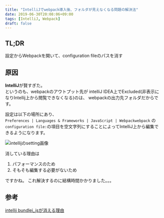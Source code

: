 ```yaml
---
title: "IntelliJでwebpack導入後、フォルダが見えなくなる問題の解決法"
date: 2019-06-30T20:08:06+09:00
tags: [IntelliJ, Webpack]
draft: false
---
```

## TL;DR
設定からWebpackを開いて、configuration fileのパスを消す

## 原因
**IntelliJ**が賢すぎた。  
というのも、webpackのアウトプット先が
intelliJ IDEA上でExcluded(非表示になりIntellij上から閲覧できなくなる)のは、
webpackの出力先フォルダだからです。

設定は以下の場所にあり、  
`Preferences | Languages & Frameworks | JavaScript | Webpackwebpack`  の`configuration file:`の項目を空文字列にすることによってIntelliJ上から編集できるようになります。  

![intellijのsetting画像](/resources/intellij/intellij-webpack.png)

消している理由は

1. パフォーマンスのため  
2. そもそも編集する必要がないため

ですかね。
これ解決するのに結構時間かかりました。。。

## 参考
[intellij bundlei\_jsが消える理由](https://youtrack.jetbrains.com/issue/WEB-35875)
